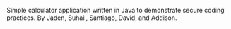 Simple calculator application written in Java to demonstrate secure coding practices. By Jaden, Suhail, Santiago, David, and Addison.
